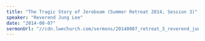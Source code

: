 ```yaml
---
title: "The Tragic Story of Jeroboam (Summer Retreat 2014, Session 3)"
speaker: "Reverend Jung Lee"
date: "2014-08-07"
sermonUrl: "//cdn.lwechurch.com/sermons/20140807_retreat_3_reverend_jung_lee_the_tragic_story_of_jeroboam.mp3"
---
```

